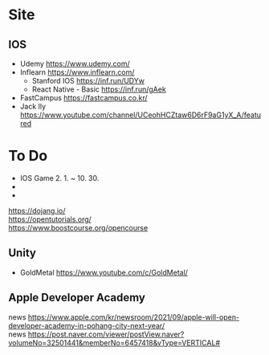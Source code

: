 # Site

## IOS
- Udemy https://www.udemy.com/  
- Inflearn https://www.inflearn.com/  
  - Stanford IOS https://inf.run/UDYw
  - React Native - Basic https://inf.run/gAek
- FastCampus https://fastcampus.co.kr/  
- Jack Ily https://www.youtube.com/channel/UCeohHCZtaw6D6rF9aG1yX_A/featured  

    
# To Do 
- IOS Game 2. 1. ~ 10. 30.  
- 
-

https://dojang.io/  
https://opentutorials.org/  
https://www.boostcourse.org/opencourse  

## Unity
- GoldMetal https://www.youtube.com/c/GoldMetal/

## Apple Developer Academy
news https://www.apple.com/kr/newsroom/2021/09/apple-will-open-developer-academy-in-pohang-city-next-year/  
news https://post.naver.com/viewer/postView.naver?volumeNo=32501441&memberNo=6457418&vType=VERTICAL#
